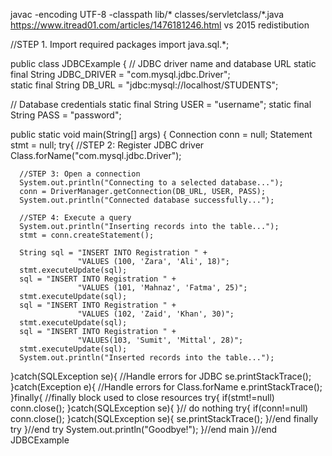 javac -encoding UTF-8 -classpath lib/\* classes/servletclass/\*.java
https://www.itread01.com/articles/1476181246.html
vs 2015 redistibution

//STEP 1. Import required packages
import java.sql.*;

public class JDBCExample {
   // JDBC driver name and database URL
   static final String JDBC_DRIVER = "com.mysql.jdbc.Driver";  
   static final String DB_URL = "jdbc:mysql://localhost/STUDENTS";

   //  Database credentials
   static final String USER = "username";
   static final String PASS = "password";
   
   public static void main(String[] args) {
   Connection conn = null;
   Statement stmt = null;
   try{
      //STEP 2: Register JDBC driver
      Class.forName("com.mysql.jdbc.Driver");

      //STEP 3: Open a connection
      System.out.println("Connecting to a selected database...");
      conn = DriverManager.getConnection(DB_URL, USER, PASS);
      System.out.println("Connected database successfully...");
      
      //STEP 4: Execute a query
      System.out.println("Inserting records into the table...");
      stmt = conn.createStatement();
      
      String sql = "INSERT INTO Registration " +
                   "VALUES (100, 'Zara', 'Ali', 18)";
      stmt.executeUpdate(sql);
      sql = "INSERT INTO Registration " +
                   "VALUES (101, 'Mahnaz', 'Fatma', 25)";
      stmt.executeUpdate(sql);
      sql = "INSERT INTO Registration " +
                   "VALUES (102, 'Zaid', 'Khan', 30)";
      stmt.executeUpdate(sql);
      sql = "INSERT INTO Registration " +
                   "VALUES(103, 'Sumit', 'Mittal', 28)";
      stmt.executeUpdate(sql);
      System.out.println("Inserted records into the table...");

   }catch(SQLException se){
      //Handle errors for JDBC
      se.printStackTrace();
   }catch(Exception e){
      //Handle errors for Class.forName
      e.printStackTrace();
   }finally{
      //finally block used to close resources
      try{
         if(stmt!=null)
            conn.close();
      }catch(SQLException se){
      }// do nothing
      try{
         if(conn!=null)
            conn.close();
      }catch(SQLException se){
         se.printStackTrace();
      }//end finally try
   }//end try
   System.out.println("Goodbye!");
}//end main
}//end JDBCExample
